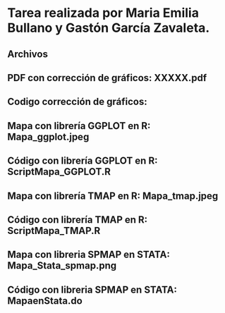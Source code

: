# Tarea realizada por Maria Emilia Bullano y Gastón García Zavaleta.

## Archivos
  ## PDF con corrección de gráficos: XXXXX.pdf
  ## Codigo corrección de gráficos: 

  ## Mapa con librería GGPLOT en R:   Mapa_ggplot.jpeg
  ## Código con librería GGPLOT en R: ScriptMapa_GGPLOT.R
                            
  ## Mapa con librería TMAP en R:     Mapa_tmap.jpeg
  ## Código con librería TMAP en R:   ScriptMapa_TMAP.R
                            
  ## Mapa con libreria SPMAP en STATA:   Mapa_Stata_spmap.png
  ## Código con libreria SPMAP en STATA: MapaenStata.do
                      
